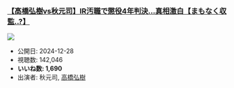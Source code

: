 ### [【高橋弘樹vs秋元司】IR汚職で懲役4年判決...真相激白【まもなく収監..?】](https://www.youtube.com/watch?v=rS4nineo6S8)
[![](https://img.youtube.com/vi/rS4nineo6S8/sddefault.jpg)](https://www.youtube.com/watch?v=rS4nineo6S8)
-   公開日: 2024-12-28
-   視聴数: 142,046
-   **いいね数: 1,690**
-   出演者: 秋元司, [高橋弘樹](/rehacq_fan/people/高橋弘樹 "wikilink")
